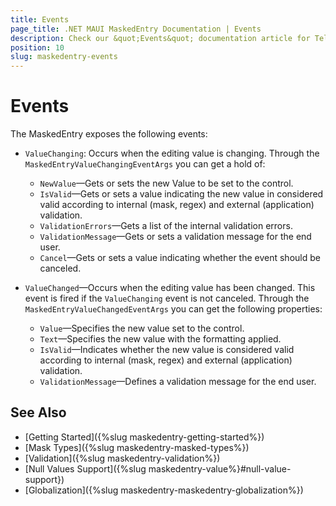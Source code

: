 ```yaml
---
title: Events
page_title: .NET MAUI MaskedEntry Documentation | Events
description: Check our &quot;Events&quot; documentation article for Telerik MaskedEntry for .NET MAUI.
position: 10
slug: maskedentry-events
---
```


# Events

The MaskedEntry exposes the following events:

* `ValueChanging`: Occurs when the editing value is changing. Through the `MaskedEntryValueChangingEventArgs` you can get a hold of:

	* `NewValue`&mdash;Gets or sets the new Value to be set to the control.
	* `IsValid`&mdash;Gets or sets a value indicating the new value in considered valid according to internal (mask, regex) and external (application) validation.
	* `ValidationErrors`&mdash;Gets a list of the internal validation errors.
	* `ValidationMessage`&mdash;Gets or sets a validation message for the end user.
	* `Cancel`&mdash;Gets or sets a value indicating whether the event should be canceled.


* `ValueChanged`&mdash;Occurs when the editing value has been changed. This event is fired if the `ValueChanging` event is not canceled. Through the `MaskedEntryValueChangedEventArgs` you can get the following properties:

	* `Value`&mdash;Specifies the new value set to the control.
	* `Text`&mdash;Specifies the new value with the formatting applied.
	* `IsValid`&mdash;Indicates whether the new value is considered valid according to internal (mask, regex) and external (application) validation.
	* `ValidationMessage`&mdash;Defines a validation message for the end user.

## See Also

- [Getting Started]({%slug maskedentry-getting-started%})
- [Mask Types]({%slug maskedentry-masked-types%})
- [Validation]({%slug maskedentry-validation%})
- [Null Values Support]({%slug maskedentry-value%}#null-value-support})
- [Globalization]({%slug maskedentry-maskedentry-globalization%})